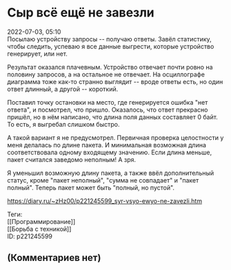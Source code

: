 Сыр всё ещё не завезли
======================

  
2022-07-03, 05:10  
 Посылаю устройству запросы -- получаю ответы. Завёл статистику, чтобы следить, успеваю я все данные выгрести, которые устройство генерирует, или нет.   
   
 Результат оказался плачевным. Устройство отвечает почти ровно на половину запросов, а на остальное не отвечает. На осциллографе диаграмма тоже как-то странно выглядит -- вроде ответы есть, но один ответ длинный, а другой -- короткий.   
   
 Поставил точку остановки на место, где генерируется ошибка "нет ответа", и посмотрел, что пришло. Оказалось, что ответ прекрасно пришёл, но в нём написано, что длина поля данных составляет 0 байт. То есть, я выгребал слишком быстро.   
   
 А такой вариант я не предусмотрел. Первичная проверка целостности у меня делалась по длине пакета. И минимальная возможная длина соответствовала одному входящему значению. Если длина меньше, пакет считался заведомо неполным! А зря.   
   
 Я уменьшил возможную длину пакета, а также ввёл дополнительный статус, кроме "пакет неполный", "сумма не совпадает" и "пакет полный". Теперь пакет может быть "полный, но пустой".   
  
<https://diary.ru/~zHz00/p221245599_syr-vsyo-ewyo-ne-zavezli.htm>  
  
Теги:  
[[Программирование]]  
[[Борьба с техникой]]  
ID: p221245599  


(Комментариев нет)
------------------